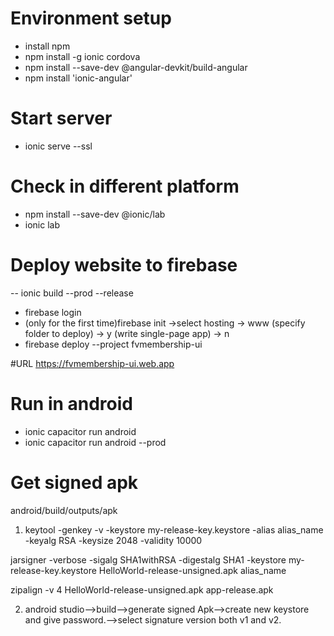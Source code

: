 # Environment setup
- install npm
- npm install -g ionic cordova
- npm install --save-dev @angular-devkit/build-angular
- npm install 'ionic-angular'

# Start server
- ionic serve --ssl

# Check in different platform
- npm install --save-dev @ionic/lab
- ionic lab

# Deploy website to firebase
-- ionic build --prod --release
- firebase login
- (only for the first time)firebase init ->select hosting -> www (specify folder to deploy) -> y (write single-page app) -> n
- firebase deploy --project fvmembership-ui

#URL 
https://fvmembership-ui.web.app

# Run in android
- ionic capacitor run android 
- ionic capacitor run android --prod
# Get signed apk

android/build/outputs/apk 
1) keytool -genkey -v -keystore my-release-key.keystore -alias alias_name -keyalg RSA -keysize 2048 -validity 10000

jarsigner -verbose -sigalg SHA1withRSA -digestalg SHA1 -keystore my-release-key.keystore HelloWorld-release-unsigned.apk alias_name

zipalign -v 4 HelloWorld-release-unsigned.apk app-release.apk 

2) android studio-->build-->generate signed Apk-->create new keystore and give password.-->select signature version both v1 and v2.
